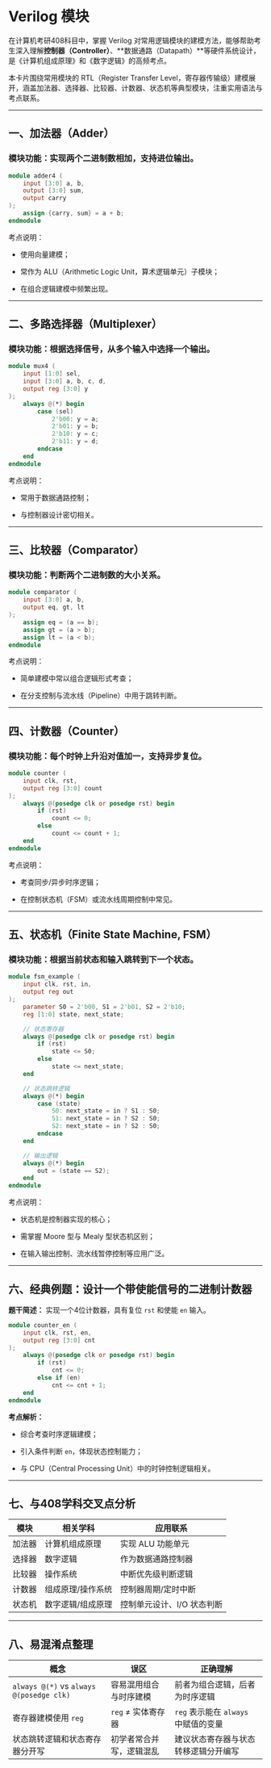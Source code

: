 
# Verilog 模块

在计算机考研408科目中，掌握 Verilog 对常用逻辑模块的建模方法，能够帮助考生深入理解**控制器（Controller）**、**数据通路（Datapath）**等硬件系统设计，是《计算机组成原理》和《数字逻辑》的高频考点。

本卡片围绕常用模块的 RTL（Register Transfer Level，寄存器传输级）建模展开，涵盖加法器、选择器、比较器、计数器、状态机等典型模块，注重实用语法与考点联系。

---

## 一、加法器（Adder）

### 模块功能：实现两个二进制数相加，支持进位输出。

```verilog
module adder4 (
    input [3:0] a, b,
    output [3:0] sum,
    output carry
);
    assign {carry, sum} = a + b;
endmodule
```

考点说明：

- 使用向量建模；
    
- 常作为 ALU（Arithmetic Logic Unit，算术逻辑单元）子模块；
    
- 在组合逻辑建模中频繁出现。
    

---

## 二、多路选择器（Multiplexer）

### 模块功能：根据选择信号，从多个输入中选择一个输出。

```verilog
module mux4 (
    input [1:0] sel,
    input [3:0] a, b, c, d,
    output reg [3:0] y
);
    always @(*) begin
        case (sel)
            2'b00: y = a;
            2'b01: y = b;
            2'b10: y = c;
            2'b11: y = d;
        endcase
    end
endmodule
```

考点说明：

- 常用于数据通路控制；
    
- 与控制器设计密切相关。
    

---

## 三、比较器（Comparator）

### 模块功能：判断两个二进制数的大小关系。

```verilog
module comparator (
    input [3:0] a, b,
    output eq, gt, lt
);
    assign eq = (a == b);
    assign gt = (a > b);
    assign lt = (a < b);
endmodule
```

考点说明：

- 简单建模中常以组合逻辑形式考查；
    
- 在分支控制与流水线（Pipeline）中用于跳转判断。
    

---

## 四、计数器（Counter）

### 模块功能：每个时钟上升沿对值加一，支持异步复位。

```verilog
module counter (
    input clk, rst,
    output reg [3:0] count
);
    always @(posedge clk or posedge rst) begin
        if (rst)
            count <= 0;
        else
            count <= count + 1;
    end
endmodule
```

考点说明：

- 考查同步/异步时序逻辑；
    
- 在控制状态机（FSM）或流水线周期控制中常见。
    

---

## 五、状态机（Finite State Machine, FSM）

### 模块功能：根据当前状态和输入跳转到下一个状态。

```verilog
module fsm_example (
    input clk, rst, in,
    output reg out
);
    parameter S0 = 2'b00, S1 = 2'b01, S2 = 2'b10;
    reg [1:0] state, next_state;

    // 状态寄存器
    always @(posedge clk or posedge rst) begin
        if (rst)
            state <= S0;
        else
            state <= next_state;
    end

    // 状态跳转逻辑
    always @(*) begin
        case (state)
            S0: next_state = in ? S1 : S0;
            S1: next_state = in ? S2 : S0;
            S2: next_state = in ? S2 : S0;
        endcase
    end

    // 输出逻辑
    always @(*) begin
        out = (state == S2);
    end
endmodule
```

考点说明：

- 状态机是控制器实现的核心；
    
- 需掌握 Moore 型与 Mealy 型状态机区别；
    
- 在输入输出控制、流水线暂停控制等应用广泛。
    

---

## 六、经典例题：设计一个带使能信号的二进制计数器

**题干简述：** 实现一个4位计数器，具有复位 `rst` 和使能 `en` 输入。

```verilog
module counter_en (
    input clk, rst, en,
    output reg [3:0] cnt
);
    always @(posedge clk or posedge rst) begin
        if (rst)
            cnt <= 0;
        else if (en)
            cnt <= cnt + 1;
    end
endmodule
```

**考点解析：**

- 综合考查时序逻辑建模；
    
- 引入条件判断 `en`，体现状态控制能力；
    
- 与 CPU（Central Processing Unit）中的时钟控制逻辑相关。
    

---

## 七、与408学科交叉点分析

|模块|相关学科|应用联系|
|---|---|---|
|加法器|计算机组成原理|实现 ALU 功能单元|
|选择器|数字逻辑|作为数据通路控制器|
|比较器|操作系统|中断优先级判断逻辑|
|计数器|组成原理/操作系统|控制器周期/定时中断|
|状态机|数字逻辑/组成原理|控制单元设计、I/O 状态判断|

---

## 八、易混淆点整理

|概念|误区|正确理解|
|---|---|---|
|`always @(*)` vs `always @(posedge clk)`|容易混用组合与时序建模|前者为组合逻辑，后者为时序逻辑|
|寄存器建模使用 `reg`|`reg` ≠ 实体寄存器|`reg` 表示能在 `always` 中赋值的变量|
|状态跳转逻辑和状态寄存器分开写|初学者常合并写，逻辑混乱|建议状态寄存器与状态转移逻辑分开编写|
